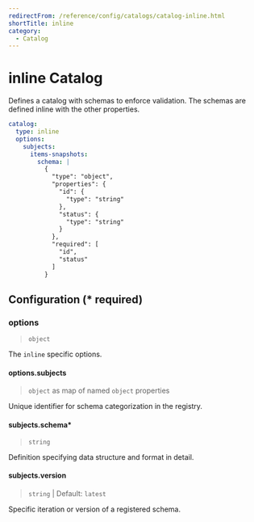 ```yaml
---
redirectFrom: /reference/config/catalogs/catalog-inline.html
shortTitle: inline
category:
  - Catalog
---
```


# inline Catalog

Defines a catalog with schemas to enforce validation. The schemas are defined inline with the other properties.

```yaml {2}
catalog:
  type: inline
  options:
    subjects:
      items-snapshots:
        schema: |
          {
            "type": "object",
            "properties": {
              "id": {
                "type": "string"
              },
              "status": {
                "type": "string"
              }
            },
            "required": [
              "id",
              "status"
            ]
          }
```

## Configuration (\* required)

### options

> `object`

The `inline` specific options.

#### options.subjects

> `object` as map of named `object` properties

Unique identifier for schema categorization in the registry.

#### subjects.schema\*

> `string`

Definition specifying data structure and format in detail.

#### subjects.version

> `string` | Default: `latest`

Specific iteration or version of a registered schema.
